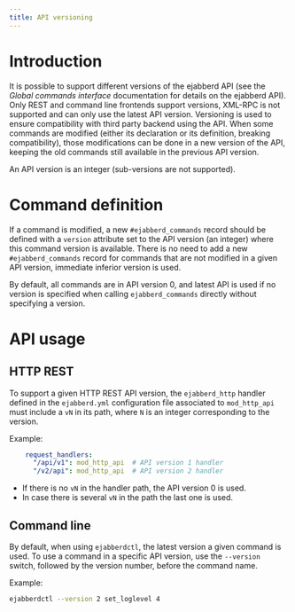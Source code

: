 ```yaml
---
title: API versioning
---
```


# Introduction

It is possible to support different versions of the ejabberd API (see
the *Global commands interface* documentation for details on the
ejabberd API).  Only REST and command line frontends support versions,
XML-RPC is not supported and can only use the latest API
version. Versioning is used to ensure compatibility with third party
backend using the API. When some commands are modified (either its
declaration or its definition, breaking compatibility), those
modifications can be done in a new version of the API, keeping the old
commands still available in the previous API version.

An API version is an integer (sub-versions are not supported).

# Command definition

If a command is modified, a new `#ejabberd_commands` record should be
defined with a `version` attribute set to the API version (an integer)
where this command version is available. There is no need to
add a new `#ejabberd_commands` record for commands that are not modified
in a given API version, immediate inferior version is used.

By default, all commands are in API version 0, and latest API is used
if no version is specified when calling `ejabberd_commands` directly
without specifying a version.

# API usage

## HTTP REST

To support a given HTTP REST API version, the `ejabberd_http` handler
defined in the `ejabberd.yml` configuration file associated to
`mod_http_api` must include a `vN` in its path, where `N` is an
integer corresponding to the version.

Example:

``` yaml
    request_handlers:
      "/api/v1": mod_http_api  # API version 1 handler
      "/v2/api": mod_http_api  # API version 2 handler
```
	  
- If there is no `vN` in the handler path, the API version 0 is used.
- In case there is several `vN` in the path the last one is used.

## Command line

By default, when using `ejabberdctl`, the latest version a given
command is used.  To use a command in a specific API version, use the
`--version` switch, followed by the version number, before the command
name.

Example:

``` bash
ejabberdctl --version 2 set_loglevel 4
```
